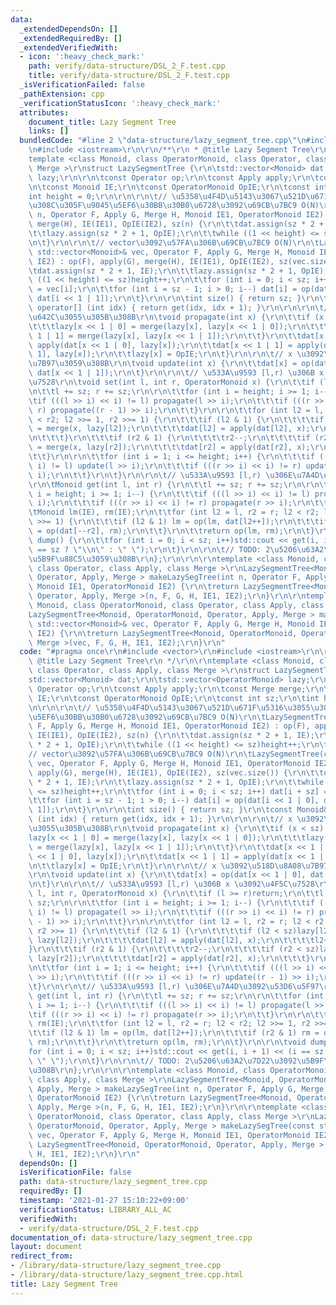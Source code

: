 ```yaml
---
data:
  _extendedDependsOn: []
  _extendedRequiredBy: []
  _extendedVerifiedWith:
  - icon: ':heavy_check_mark:'
    path: verify/data-structure/DSL_2_F.test.cpp
    title: verify/data-structure/DSL_2_F.test.cpp
  _isVerificationFailed: false
  _pathExtension: cpp
  _verificationStatusIcon: ':heavy_check_mark:'
  attributes:
    document_title: Lazy Segment Tree
    links: []
  bundledCode: "#line 2 \"data-structure/lazy_segment_tree.cpp\"\n#include <vector>\r\
    \n#include <iostream>\r\n\r\n/**\r\n * @title Lazy Segment Tree\r\n */\r\n\r\n\
    template <class Monoid, class OperatorMonoid, class Operator, class Apply, class\
    \ Merge >\r\nstruct LazySegmentTree {\r\n\tstd::vector<Monoid> dat;\r\n\tstd::vector<OperatorMonoid>\
    \ lazy;\r\n\r\n\tconst Operator op;\r\n\tconst Apply apply;\r\n\tconst Merge merge;\r\
    \n\tconst Monoid IE;\r\n\tconst OperatorMonoid OpIE;\r\n\tconst int sz;\r\n\t\
    int height = 0;\r\n\r\n\r\n\t// \u5358\u4F4D\u5143\u3067\u521D\u671F\u5316\u3055\
    \u308C\u305F\u9045\u5EF6\u30BB\u30B0\u6728\u3092\u69CB\u7BC9 O(N)\r\n\tLazySegmentTree(int\
    \ n, Operator F, Apply G, Merge H, Monoid IE1, OperatorMonoid IE2) : op(F), apply(G),\
    \ merge(H), IE(IE1), OpIE(IE2), sz(n) {\r\n\t\tdat.assign(sz * 2 + 1, IE);\r\n\
    \t\tlazy.assign(sz * 2 + 1, OpIE);\r\n\t\twhile ((1 << height) <= sz)height++;\r\
    \n\t}\r\n\r\n\t// vector\u3092\u57FA\u306B\u69CB\u7BC9 O(N)\r\n\tLazySegmentTree(const\
    \ std::vector<Monoid>& vec, Operator F, Apply G, Merge H, Monoid IE1, OperatorMonoid\
    \ IE2) : op(F), apply(G), merge(H), IE(IE1), OpIE(IE2), sz(vec.size()) {\r\n\t\
    \tdat.assign(sz * 2 + 1, IE);\r\n\t\tlazy.assign(sz * 2 + 1, OpIE);\r\n\t\twhile\
    \ ((1 << height) <= sz)height++;\r\n\t\tfor (int i = 0; i < sz; i++) dat[i + sz]\
    \ = vec[i];\r\n\t\tfor (int i = sz - 1; i > 0; i--) dat[i] = op(dat[i << 1 | 0],\
    \ dat[i << 1 | 1]);\r\n\t}\r\n\r\n\tint size() { return sz; }\r\n\tconst Monoid&\
    \ operator[] (int idx) { return get(idx, idx + 1); }\r\n\r\n\r\n\t// x \u3092\u4F1D\
    \u642C\u3055\u305B\u308B\r\n\tvoid propagate(int x) {\r\n\t\tif (x < sz) {\r\n\
    \t\t\tlazy[x << 1 | 0] = merge(lazy[x], lazy[x << 1 | 0]);\r\n\t\t\tlazy[x <<\
    \ 1 | 1] = merge(lazy[x], lazy[x << 1 | 1]);\r\n\t\t}\r\n\t\tdat[x << 1 | 0] =\
    \ apply(dat[x << 1 | 0], lazy[x]);\r\n\t\tdat[x << 1 | 1] = apply(dat[x << 1 |\
    \ 1], lazy[x]);\r\n\t\tlazy[x] = OpIE;\r\n\t}\r\n\r\n\t// x \u3092\u518D\u8A08\
    \u7B97\u3059\u308B\r\n\tvoid update(int x) {\r\n\t\tdat[x] = op(dat[x << 1 | 0],\
    \ dat[x << 1 | 1]);\r\n\t}\r\n\r\n\t// \u533A\u9593 [l,r) \u306B x \u3092\u4F5C\
    \u7528\r\n\tvoid set(int l, int r, OperatorMonoid x) {\r\n\t\tif (l >= r)return;\r\
    \n\t\tl += sz; r += sz;\r\n\r\n\t\tfor (int i = height; i >= 1; i--) {\r\n\t\t\
    \tif (((l >> i) << i) != l) propagate(l >> i);\r\n\t\t\tif (((r >> i) << i) !=\
    \ r) propagate((r - 1) >> i);\r\n\t\t}\r\n\r\n\t\tfor (int l2 = l, r2 = r; l2\
    \ < r2; l2 >>= 1, r2 >>= 1) {\r\n\t\t\tif (l2 & 1) {\r\n\t\t\t\tif (l2 < sz)lazy[l2]\
    \ = merge(x, lazy[l2]);\r\n\t\t\t\tdat[l2] = apply(dat[l2], x);\r\n\t\t\t\tl2++;\r\
    \n\t\t\t}\r\n\t\t\tif (r2 & 1) {\r\n\t\t\t\tr2--;\r\n\t\t\t\tif (r2 < sz)lazy[r2]\
    \ = merge(x, lazy[r2]);\r\n\t\t\t\tdat[r2] = apply(dat[r2], x);\r\n\t\t\t}\r\n\
    \t\t}\r\n\r\n\t\tfor (int i = 1; i <= height; i++) {\r\n\t\t\tif (((l >> i) <<\
    \ i) != l) update(l >> i);\r\n\t\t\tif (((r >> i) << i) != r) update((r - 1) >>\
    \ i);\r\n\t\t}\r\n\t}\r\n\r\n\t// \u533A\u9593 [l,r) \u306E\u7A4D\u3092\u53D6\u5F97\
    \r\n\tMonoid get(int l, int r) {\r\n\t\tl += sz; r += sz;\r\n\r\n\t\tfor (int\
    \ i = height; i >= 1; i--) {\r\n\t\t\tif (((l >> i) << i) != l) propagate(l >>\
    \ i);\r\n\t\t\tif (((r >> i) << i) != r) propagate(r >> i);\r\n\t\t}\r\n\r\n\t\
    \tMonoid lm(IE), rm(IE);\r\n\t\tfor (int l2 = l, r2 = r; l2 < r2; l2 >>= 1, r2\
    \ >>= 1) {\r\n\t\t\tif (l2 & 1) lm = op(lm, dat[l2++]);\r\n\t\t\tif (r2 & 1) rm\
    \ = op(dat[--r2], rm);\r\n\t\t}\r\n\t\treturn op(lm, rm);\r\n\t}\r\n\r\n\tvoid\
    \ dump() {\r\n\t\tfor (int i = 0; i < sz; i++)std::cout << get(i, i + 1) << (i\
    \ == sz ? \"\\n\" : \" \");\r\n\t}\r\n\r\n\t// TODO: 2\u5206\u63A2\u7D22\u3092\
    \u5B9F\u88C5\u3059\u308B\r\n};\r\n\r\n\r\ntemplate <class Monoid, class OperatorMonoid,\
    \ class Operator, class Apply, class Merge >\r\nLazySegmentTree<Monoid, OperatorMonoid,\
    \ Operator, Apply, Merge > makeLazySegTree(int n, Operator F, Apply G, Merge H,\
    \ Monoid IE1, OperatorMonoid IE2) {\r\n\treturn LazySegmentTree<Monoid, OperatorMonoid,\
    \ Operator, Apply, Merge >(n, F, G, H, IE1, IE2);\r\n}\r\n\r\ntemplate <class\
    \ Monoid, class OperatorMonoid, class Operator, class Apply, class Merge >\r\n\
    LazySegmentTree<Monoid, OperatorMonoid, Operator, Apply, Merge > makeLazySegTree(const\
    \ std::vector<Monoid>& vec, Operator F, Apply G, Merge H, Monoid IE1, OperatorMonoid\
    \ IE2) {\r\n\treturn LazySegmentTree<Monoid, OperatorMonoid, Operator, Apply,\
    \ Merge >(vec, F, G, H, IE1, IE2);\r\n}\r\n"
  code: "#pragma once\r\n#include <vector>\r\n#include <iostream>\r\n\r\n/**\r\n *\
    \ @title Lazy Segment Tree\r\n */\r\n\r\ntemplate <class Monoid, class OperatorMonoid,\
    \ class Operator, class Apply, class Merge >\r\nstruct LazySegmentTree {\r\n\t\
    std::vector<Monoid> dat;\r\n\tstd::vector<OperatorMonoid> lazy;\r\n\r\n\tconst\
    \ Operator op;\r\n\tconst Apply apply;\r\n\tconst Merge merge;\r\n\tconst Monoid\
    \ IE;\r\n\tconst OperatorMonoid OpIE;\r\n\tconst int sz;\r\n\tint height = 0;\r\
    \n\r\n\r\n\t// \u5358\u4F4D\u5143\u3067\u521D\u671F\u5316\u3055\u308C\u305F\u9045\
    \u5EF6\u30BB\u30B0\u6728\u3092\u69CB\u7BC9 O(N)\r\n\tLazySegmentTree(int n, Operator\
    \ F, Apply G, Merge H, Monoid IE1, OperatorMonoid IE2) : op(F), apply(G), merge(H),\
    \ IE(IE1), OpIE(IE2), sz(n) {\r\n\t\tdat.assign(sz * 2 + 1, IE);\r\n\t\tlazy.assign(sz\
    \ * 2 + 1, OpIE);\r\n\t\twhile ((1 << height) <= sz)height++;\r\n\t}\r\n\r\n\t\
    // vector\u3092\u57FA\u306B\u69CB\u7BC9 O(N)\r\n\tLazySegmentTree(const std::vector<Monoid>&\
    \ vec, Operator F, Apply G, Merge H, Monoid IE1, OperatorMonoid IE2) : op(F),\
    \ apply(G), merge(H), IE(IE1), OpIE(IE2), sz(vec.size()) {\r\n\t\tdat.assign(sz\
    \ * 2 + 1, IE);\r\n\t\tlazy.assign(sz * 2 + 1, OpIE);\r\n\t\twhile ((1 << height)\
    \ <= sz)height++;\r\n\t\tfor (int i = 0; i < sz; i++) dat[i + sz] = vec[i];\r\n\
    \t\tfor (int i = sz - 1; i > 0; i--) dat[i] = op(dat[i << 1 | 0], dat[i << 1 |\
    \ 1]);\r\n\t}\r\n\r\n\tint size() { return sz; }\r\n\tconst Monoid& operator[]\
    \ (int idx) { return get(idx, idx + 1); }\r\n\r\n\r\n\t// x \u3092\u4F1D\u642C\
    \u3055\u305B\u308B\r\n\tvoid propagate(int x) {\r\n\t\tif (x < sz) {\r\n\t\t\t\
    lazy[x << 1 | 0] = merge(lazy[x], lazy[x << 1 | 0]);\r\n\t\t\tlazy[x << 1 | 1]\
    \ = merge(lazy[x], lazy[x << 1 | 1]);\r\n\t\t}\r\n\t\tdat[x << 1 | 0] = apply(dat[x\
    \ << 1 | 0], lazy[x]);\r\n\t\tdat[x << 1 | 1] = apply(dat[x << 1 | 1], lazy[x]);\r\
    \n\t\tlazy[x] = OpIE;\r\n\t}\r\n\r\n\t// x \u3092\u518D\u8A08\u7B97\u3059\u308B\
    \r\n\tvoid update(int x) {\r\n\t\tdat[x] = op(dat[x << 1 | 0], dat[x << 1 | 1]);\r\
    \n\t}\r\n\r\n\t// \u533A\u9593 [l,r) \u306B x \u3092\u4F5C\u7528\r\n\tvoid set(int\
    \ l, int r, OperatorMonoid x) {\r\n\t\tif (l >= r)return;\r\n\t\tl += sz; r +=\
    \ sz;\r\n\r\n\t\tfor (int i = height; i >= 1; i--) {\r\n\t\t\tif (((l >> i) <<\
    \ i) != l) propagate(l >> i);\r\n\t\t\tif (((r >> i) << i) != r) propagate((r\
    \ - 1) >> i);\r\n\t\t}\r\n\r\n\t\tfor (int l2 = l, r2 = r; l2 < r2; l2 >>= 1,\
    \ r2 >>= 1) {\r\n\t\t\tif (l2 & 1) {\r\n\t\t\t\tif (l2 < sz)lazy[l2] = merge(x,\
    \ lazy[l2]);\r\n\t\t\t\tdat[l2] = apply(dat[l2], x);\r\n\t\t\t\tl2++;\r\n\t\t\t\
    }\r\n\t\t\tif (r2 & 1) {\r\n\t\t\t\tr2--;\r\n\t\t\t\tif (r2 < sz)lazy[r2] = merge(x,\
    \ lazy[r2]);\r\n\t\t\t\tdat[r2] = apply(dat[r2], x);\r\n\t\t\t}\r\n\t\t}\r\n\r\
    \n\t\tfor (int i = 1; i <= height; i++) {\r\n\t\t\tif (((l >> i) << i) != l) update(l\
    \ >> i);\r\n\t\t\tif (((r >> i) << i) != r) update((r - 1) >> i);\r\n\t\t}\r\n\
    \t}\r\n\r\n\t// \u533A\u9593 [l,r) \u306E\u7A4D\u3092\u53D6\u5F97\r\n\tMonoid\
    \ get(int l, int r) {\r\n\t\tl += sz; r += sz;\r\n\r\n\t\tfor (int i = height;\
    \ i >= 1; i--) {\r\n\t\t\tif (((l >> i) << i) != l) propagate(l >> i);\r\n\t\t\
    \tif (((r >> i) << i) != r) propagate(r >> i);\r\n\t\t}\r\n\r\n\t\tMonoid lm(IE),\
    \ rm(IE);\r\n\t\tfor (int l2 = l, r2 = r; l2 < r2; l2 >>= 1, r2 >>= 1) {\r\n\t\
    \t\tif (l2 & 1) lm = op(lm, dat[l2++]);\r\n\t\t\tif (r2 & 1) rm = op(dat[--r2],\
    \ rm);\r\n\t\t}\r\n\t\treturn op(lm, rm);\r\n\t}\r\n\r\n\tvoid dump() {\r\n\t\t\
    for (int i = 0; i < sz; i++)std::cout << get(i, i + 1) << (i == sz ? \"\\n\" :\
    \ \" \");\r\n\t}\r\n\r\n\t// TODO: 2\u5206\u63A2\u7D22\u3092\u5B9F\u88C5\u3059\
    \u308B\r\n};\r\n\r\n\r\ntemplate <class Monoid, class OperatorMonoid, class Operator,\
    \ class Apply, class Merge >\r\nLazySegmentTree<Monoid, OperatorMonoid, Operator,\
    \ Apply, Merge > makeLazySegTree(int n, Operator F, Apply G, Merge H, Monoid IE1,\
    \ OperatorMonoid IE2) {\r\n\treturn LazySegmentTree<Monoid, OperatorMonoid, Operator,\
    \ Apply, Merge >(n, F, G, H, IE1, IE2);\r\n}\r\n\r\ntemplate <class Monoid, class\
    \ OperatorMonoid, class Operator, class Apply, class Merge >\r\nLazySegmentTree<Monoid,\
    \ OperatorMonoid, Operator, Apply, Merge > makeLazySegTree(const std::vector<Monoid>&\
    \ vec, Operator F, Apply G, Merge H, Monoid IE1, OperatorMonoid IE2) {\r\n\treturn\
    \ LazySegmentTree<Monoid, OperatorMonoid, Operator, Apply, Merge >(vec, F, G,\
    \ H, IE1, IE2);\r\n}\r\n"
  dependsOn: []
  isVerificationFile: false
  path: data-structure/lazy_segment_tree.cpp
  requiredBy: []
  timestamp: '2021-01-27 15:10:22+09:00'
  verificationStatus: LIBRARY_ALL_AC
  verifiedWith:
  - verify/data-structure/DSL_2_F.test.cpp
documentation_of: data-structure/lazy_segment_tree.cpp
layout: document
redirect_from:
- /library/data-structure/lazy_segment_tree.cpp
- /library/data-structure/lazy_segment_tree.cpp.html
title: Lazy Segment Tree
---
```

